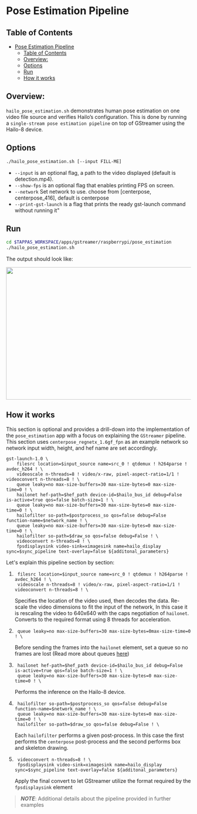 # Pose Estimation Pipeline

## Table of Contents
- [Pose Estimation Pipeline](#pose-estimation-pipeline)
  - [Table of Contents](#table-of-contents)
  - [Overview:](#overview)
  - [Options](#options)
  - [Run](#run)
  - [How it works](#how-it-works)

## Overview:
`hailo_pose_estimation.sh` demonstrates human pose estimation on one video file source and verifies Hailo’s configuration.
 This is done by running a `single-stream pose estimation pipeline` on top of GStreamer using the Hailo-8 device.

## Options
```sh
./hailo_pose_estimation.sh [--input FILL-ME]
```
* `--input` is an optional flag, a path to the video displayed (default is detection.mp4).
* `--show-fps`  is an optional flag that enables printing FPS on screen. 
* `--network`   Set network to use. choose from [centerpose, centerpose_416], default is centerpose
* `--print-gst-launch` is a flag that prints the ready gst-launch command without running it"
## Run

```sh
cd $TAPPAS_WORKSPACE/apps/gstreamer/raspberrypi/pose_estimation
./hailo_pose_estimation.sh
```
The output should look like:
<div align="center">
    <img src="readme_resources/centerpose.gif" width="640px" height="360px"/> 
</div>

## How it works
This section is optional and provides a drill-down into the implementation of the `pose_estimation` app with a focus on explaining the `GStreamer` pipeline.
This section uses `centerpose_regnetx_1.6gf_fpn` as an example network so network input width, height, and hef name are set accordingly.

```
gst-launch-1.0 \
    filesrc location=$input_source name=src_0 ! qtdemux ! h264parse ! avdec_h264 ! \
    videoscale n-threads=8 ! video/x-raw, pixel-aspect-ratio=1/1 ! videoconvert n-threads=8 ! \
    queue leaky=no max-size-buffers=30 max-size-bytes=0 max-size-time=0 ! \
    hailonet hef-path=$hef_path device-id=$hailo_bus_id debug=False is-active=true qos=false batch-size=1 ! \
    queue leaky=no max-size-buffers=30 max-size-bytes=0 max-size-time=0 ! \
    hailofilter so-path=$postprocess_so qos=false debug=False function-name=$network_name ! \
    queue leaky=no max-size-buffers=30 max-size-bytes=0 max-size-time=0 ! \
    hailofilter so-path=$draw_so qos=false debug=False ! \
    videoconvert n-threads=8 ! \
    fpsdisplaysink video-sink=ximagesink name=hailo_display sync=$sync_pipeline text-overlay=false ${additonal_parameters}
```
Let's explain this pipeline section by section:
1. ```
    filesrc location=$input_source name=src_0 ! qtdemux ! h264parse ! avdec_h264 ! \
    videoscale n-threads=8 ! video/x-raw, pixel-aspect-ratio=1/1 ! videoconvert n-threads=8 ! \
    ```
    Specifies the location of the video used, then decodes the data.
    Re-scale the video dimensions to fit the input of the network, In this case it is rescaling the video to 640x640 with the caps negotiation of `hailonet`. 
    Converts to the required format using 8 threads for acceleration.

2. ```
    queue leaky=no max-size-buffers=30 max-size-bytes=0max-size-time=0 ! \
    ```
    Before sending the frames into the `hailonet` element, set a queue so no frames are lost (Read more about queues [here](https://gstreamer.freedesktop.org/documentation/coreelements/queue.html?gi-language=c))
3. ```
    hailonet hef-path=$hef_path device-id=$hailo_bus_id debug=False is-active=true qos=false batch-size=1 ! \
    queue leaky=no max-size-buffers=30 max-size-bytes=0 max-size-time=0 ! \
    ```
    Performs the inference on the Hailo-8 device.
4. ```
    hailofilter so-path=$postprocess_so qos=false debug=False function-name=$network_name ! \
    queue leaky=no max-size-buffers=30 max-size-bytes=0 max-size-time=0 ! \
    hailofilter so-path=$draw_so qos=false debug=False ! \
    ```
    Each `hailofilter` performs a given post-process. In this case the first performs the `centerpose` post-process and the second performs box and skeleton drawing.
5. ```
    videoconvert n-threads=8 ! \
    fpsdisplaysink video-sink=ximagesink name=hailo_display sync=$sync_pipeline text-overlay=false ${additonal_parameters}
    ```
    Apply the final convert to let GStreamer utilize the format required by the `fpsdisplaysink` element

> ***NOTE***: Additional details about the pipeline provided in further examples
